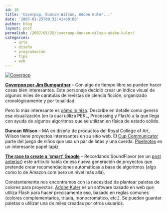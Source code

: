 ```yaml
---
id: 10
title: 'Coverpop, Duncan Wilson, Adobe Kuler...'
date: '2007-01-25T09:32:41+00:00'
author: blog
layout: post
permalink: /2007/01/25/coverpop-duncan-wilson-adobe-kuler/
categories:
    - arte
    - diseño
    - programación
    - tips
    - web
---
```


[![Coverpop](/blog/wp-content/uploads/2007/03/coverpop.jpg)](http://www.coverpop.com/pop/visco/)

**[Coverpop por Jim Bumgardner](http://www.coverpop.com/pop/visco/)** – Con algo de tiempo libre se pueden hacer cosas bien interesantes. Este personaje decidió crear un í­ndice visual de algunos miles de carátulas de revistas de ciencia ficción, organizado cronológicamente y por tonalidad.

Pero lo más interesante es [cómo lo hizo](http://www.krazydad.com/visco/howitworks.php). Describe en detalle como genera esa visualización (en la cual utiliza PERL, Processing y Flash) a la que llega con ayuda de algunos algoritmos que se utilizan en física de estado sólido.

**Duncan Wilson** – MA en diseño de productos del Royal College of Art, Wilson tiene proyectos interesantes en su sitio web. El [Cup Communicator](http://www.duncan-wilson.com/duncan_wilson_work_cupcommunicator.htm) parte del juego de niños que usa un par de latas y una cuerda. [Pixelnotes](http://www.duncan-wilson.com/duncan_wilson_work_pixelnotes.htm) es un interesante papel tapiz.

**[The race to create a ‘smart’ Google](http://money.cnn.com/magazines/fortune/fortune_archive/2006/11/27/8394347/)** – Recordando SoundFlavor (en un [post anterior](http://www.mauriciogiraldo.com/blog/2007/01/25/soundflavor-las-obras-completas-de-charles-darwin/)) este artí­culo habla de esa nueva generación de proyectos que pretende crear recomendaciones automáticas a base de algoritmos (algo como lo de Amazon.com pero un nivel más allá).

Constantemente nos encontramos con la necesidad de plantear paletas de colores para proyectos. [Adobe Kuler](http://kuler.adobe.com/) es un software basado en web que utiliza Flash para hacer precisamente eso, basado en reglas comunes (colores complementarios, trí­ada, monocromático, etc.). Se pueden guardar paletas o utilizar una de miles creadas por otros usuarios.